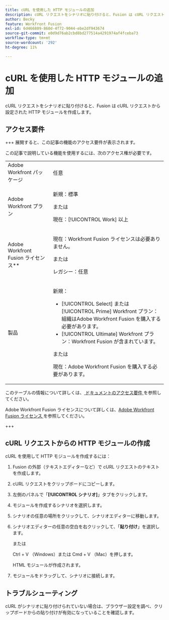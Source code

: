 ```yaml
---
title: cURL を使用した HTTP モジュールの追加
description: cURL リクエストをシナリオに貼り付けると、Fusion は cURL リクエストから設定された HTTP モジュールを作成します。
author: Becky
feature: Workfront Fusion
exl-id: 6d466809-860d-4f72-9044-ebe2df943674
source-git-commit: e0d9d76ab2cbd8bd277514a4291974af4fceba73
workflow-type: tm+mt
source-wordcount: '292'
ht-degree: 11%

---
```


# cURL を使用した HTTP モジュールの追加

cURL リクエストをシナリオに貼り付けると、Fusion は cURL リクエストから設定された HTTP モジュールを作成します。

## アクセス要件

+++ 展開すると、この記事の機能のアクセス要件が表示されます。

この記事で説明している機能を使用するには、次のアクセス権が必要です。

<table style="table-layout:auto">
 <col> 
 <col> 
 <tbody> 
  <tr> 
   <td role="rowheader">Adobe Workfront パッケージ</td> 
   <td> <p>任意</p> </td> 
  </tr> 
  <tr data-mc-conditions=""> 
   <td role="rowheader">Adobe Workfront プラン</td> 
   <td> <p>新規：標準</p><p>または</p><p>現在：[!UICONTROL Work] 以上</p> </td> 
  </tr> 
  <tr> 
   <td role="rowheader">Adobe Workfront Fusion ライセンス**</td> 
   <td>
   <p>現在：Workfront Fusion ライセンスは必要ありません。</p>
   <p>または</p>
   <p>レガシー：任意 </p>
   </td> 
  </tr> 
  <tr> 
   <td role="rowheader">製品</td> 
   <td>
   <p>新規：</p> <ul><li>[!UICONTROL Select] または [!UICONTROL Prime] Workfront プラン：組織はAdobe Workfront Fusion を購入する必要があります。</li><li>[!UICONTROL Ultimate] Workfront プラン：Workfront Fusion が含まれています。</li></ul>
   <p>または</p>
   <p>現在：Adobe Workfront Fusion を購入する必要があります。</p>
   </td> 
  </tr>
 </tbody> 
</table>

このテーブルの情報について詳しくは、[ ドキュメントのアクセス要件 ](/help/workfront-fusion/references/licenses-and-roles/access-level-requirements-in-documentation.md) を参照してください。

Adobe Workfront Fusion ライセンスについて詳しくは、[Adobe Workfront Fusion ライセンス ](/help/workfront-fusion/set-up-and-manage-workfront-fusion/licensing-operations-overview/license-automation-vs-integration.md) を参照してください。

+++

## cURL リクエストからの HTTP モジュールの作成


cURL を使用して HTTP モジュールを作成するには：

1. Fusion の外部（テキストエディターなど）で cURL リクエストのテキストを作成します。
1. cURL リクエストをクリップボードにコピーします。
1. 左側のパネルで「**[!UICONTROL シナリオ]**」タブをクリックします。
1. モジュールを作成するシナリオを選択します。
1. シナリオの任意の場所をクリックして、シナリオエディターに移動します。
1. シナリオエディターの任意の空白を右クリックして、「**貼り付け**」を選択します。

   または

   Ctrl + V （Windows）または Cmd + V （Mac）を押します。


   HTML モジュールが作成されます。
1. モジュールをドラッグして、シナリオに接続します。

## トラブルシューティング

cURL がシナリオに貼り付けられていない場合は、ブラウザー設定を調べ、クリップボードからの貼り付けが有効になっていることを確認します。
